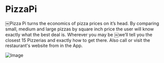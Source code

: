 # PizzaPi

￼Pizza Pi turns the economics of pizza prices on it’s head. By comparing small, medium and large pizzas by square
inch price the user will know exactly what the best deal is. Wherever you may be ￼we’ll tell you the closest 15
Pizzerias and exactly how to get there. Also call or visit the restaurant's website from in the App.

![Image](https://cloud.githubusercontent.com/assets/8518882/10869880/260275a0-8082-11e5-87cb-8c16b5a25dcc.png)
